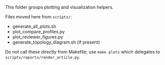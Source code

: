 This folder groups plotting and visualization helpers.

Files moved here from `scripts/`:
- generate_all_plots.sh
- plot_compare_profiles.py
- plot_reviewer_figures.py
- generate_topology_diagram.sh (if present)

Do not call these directly from Makefile; use `make plots` which delegates to `scripts/reports/render_article.py`.
